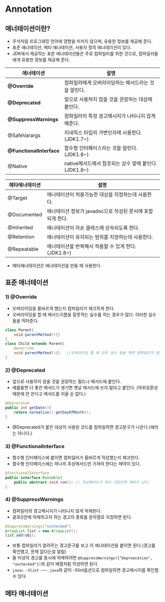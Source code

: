 # Annotation

## 애너테이션이란?
* 주석처럼 프로그래밍 언어에 영향을 미치지 않으며, 유용한 정보를 제공해 준다.
* 표준 애너테이션, 메타 애너테이션, 사용자 정의 애너테이션이 있다.
* JDK에서 제공하는 표준 애너테이션들은 주로 컴파일러를 위한 것으로, 컴파일러들에게 유용한 정보를 제공해 준다.

| 애너테이션                    | 설명                                   |
|--------------------------|--------------------------------------|
| **@Override**            | 컴파일러에게 오버라이딩하는 메서드라는 것을 알린다.         |
| **@Deprecated**          | 앞으로 사용하지 않을 것을 권장하는 대상에 붙인다.         |
| **@SuppressWarnings**    | 컴파일러의 특정 경고메시지가 나타나지 않게 해준다.         |
| @SafeVarargs             | 지네릭스 타입의 가변인자에 사용한다.(JDK1.7~)        |
| **@FunctionalInterface** | 함수형 인터페이스라는 것을 알린다.(JDK1.8~)         |
| @Native                  | native메서드에서 참조되는 상수 앞에 붙인다.(JDK1.8~) |

| 메타애너테이션                  | 설명                                   |
|--------------------------|--------------------------------------|
| @Target                  | 애너테이션이 적용가능한 대상을 지정하는데 사용한다.         |
| @Documented              | 애너테이션 정보가 javadoc으로 작성된 문서에 포함되게 한다. |
| @Inherited               | 애너테이션이 자손 클래스에 상속되도록 한다.             |
| @Retention               | 애너테이션이 유지되는 범위를 지정하는데 사용한다.          |
| @Repeatable              | 애너테이션을 반복해서 적용할 수 있게 한다.(JDK1.8~)    |

* 메타애너테이션은 애너테이션을 만들 때 사용한다.

## 표준 애너테이션
### 1) @Override
* 오버리이딩을 올바르게 했는지 컴파일러가 체크하게 한다.
* 오버라이딩을 할 때 메서드이름을 잘못적는 실수를 하는 경우가 많다. 이러한 실수들을 막아준다.
```java
class Parent{
    void parentMethod(){}
}
class Child extends Parent{
    @override
    void parentMethod(){}   //오버라이딩 할 때 오타 실수 등을 하면 컴파일러가 알려준다.
}
```

### 2) @Deprecated
* 앞으로 사용하지 않을 것을 권장하는 필드나 메서드에 붙인다.
* 예를들면 더 좋은 메서드가 생기면 옛날 메서드에 쓰지 말라고 붙인다. (하위호환성 때문에 안 쓴다고 메서드를 지울 순 없다.)
```java
@Deprecated
public int getDate(){
    return normalize().getDayOfMonth();
}
```
* @Deprecated가 붙은 대상이 사용된 코드를 컴파일하면 경고문구가 나온다.(에러는 아니다.)

### 3) @FunctionalInterface
* 함수형 인터페이스에 붙이면 컴파일러가 올바르게 작성했는지 체크한다.
* 함수형 인터페이스에는 하나의 추상메서드만 가져야 한다는 제약이 있다.
```java
@functionalInterface
public interface Runnable{
    public abstract void run(); // 추상메서드가 하나 더있으면 에러가 난다.
}
```

### 4) @SuppressWarnings
* 컴파일러의 경고메시지가 나타나지 않게 억제한다.
* 괄호()안에 억제하고자 하는 경고의 종류를 문자열로 지정하면 된다.

```java
@SuppressWarnings("unchecked")
ArrayList list = new ArrayList();
list.add(obj);
```
* 보통 컴파일러가 알려주는 경고문구를 보고 이 애너테이션을 붙이면 된다.(경고를 확인했고, 문제 없다는걸 알림)
* 둘 이상의 경고를 동시에 억제하려면 `@SuppressWarnings({"Depreacation", "unchecked"})`와 같이 배열처럼 작성하면 된다.
* `javac -Xlint ~~~.java`와 같이 -Xlint옵션으로 컴파일하면 경고메시지를 확인할 수 있다.

## 메타 애너테이션
